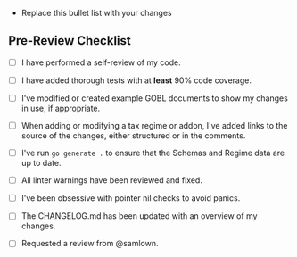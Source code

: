 - Replace this bullet list with your changes

## Pre-Review Checklist

- [ ] I have performed a self-review of my code.
- [ ] I have added thorough tests with at **least** 90% code coverage.
- [ ] I've modified or created example GOBL documents to show my changes in use, if appropriate.
- [ ] When adding or modifying a tax regime or addon, I've added links to the source of the changes, either structured or in the comments.
- [ ] I've run `go generate .` to ensure that the Schemas and Regime data are up to date.
- [ ] All linter warnings have been reviewed and fixed.
- [ ] I've been obsessive with pointer nil checks to avoid panics.
- [ ] The CHANGELOG.md has been updated with an overview of my changes.
- [ ] Requested a review from @samlown.

